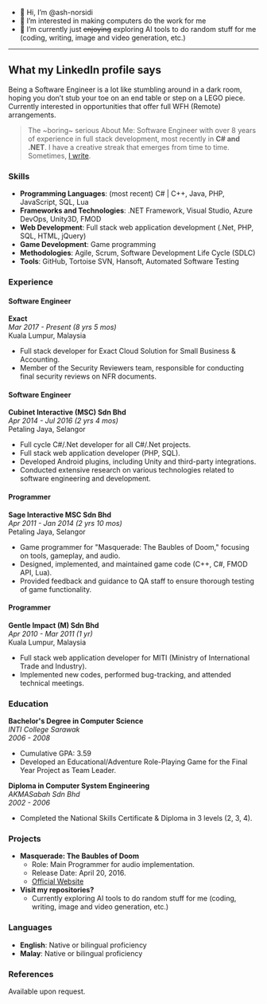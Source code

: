 - 👋 Hi, I’m @ash-norsidi
- 👀 I’m interested in making computers do the work for me
- 🌱 I’m currently just ~~enjoying~~ exploring AI tools to do random stuff for me (coding, writing, image and video generation, etc.)

---

## **What my LinkedIn profile says**
Being a Software Engineer is a lot like stumbling around in a dark room, hoping you don’t stub your toe on an end table or step on a LEGO piece. Currently interested in opportunities that offer full WFH (Remote) arrangements. 
> The ~boring~ serious About Me: Software Engineer with over 8 years of experience in full stack development, most recently in **C# and .NET**. I have a creative streak that emerges from time to time. Sometimes, [I write](https://medium.com/@ash.n/about).

### **Skills**
- **Programming Languages**: (most recent) C# | C++, Java, PHP, JavaScript, SQL, Lua
- **Frameworks and Technologies**: .NET Framework, Visual Studio, Azure DevOps, Unity3D, FMOD
- **Web Development**: Full stack web application development (.Net, PHP, SQL, HTML, jQuery)
- **Game Development**: Game programming
- **Methodologies**: Agile, Scrum, Software Development Life Cycle (SDLC)
- **Tools**: GitHub, Tortoise SVN, Hansoft, Automated Software Testing

### **Experience**

#### **Software Engineer**
**Exact**  
*Mar 2017 - Present (8 yrs 5 mos)*  
Kuala Lumpur, Malaysia  
- Full stack developer for Exact Cloud Solution for Small Business & Accounting.
- Member of the Security Reviewers team, responsible for conducting final security reviews on NFR documents.

#### **Software Engineer**
**Cubinet Interactive (MSC) Sdn Bhd**  
*Apr 2014 - Jul 2016 (2 yrs 4 mos)*  
Petaling Jaya, Selangor  
- Full cycle C#/.Net developer for all C#/.Net projects.
- Full stack web application developer (PHP, SQL).
- Developed Android plugins, including Unity and third-party integrations.
- Conducted extensive research on various technologies related to software engineering and development.

#### **Programmer**
**Sage Interactive MSC Sdn Bhd**  
*Apr 2011 - Jan 2014 (2 yrs 10 mos)*  
Petaling Jaya, Selangor  
- Game programmer for "Masquerade: The Baubles of Doom," focusing on tools, gameplay, and audio.
- Designed, implemented, and maintained game code (C++, C#, FMOD API, Lua).
- Provided feedback and guidance to QA staff to ensure thorough testing of game functionality.

#### **Programmer**
**Gentle Impact (M) Sdn Bhd**  
*Apr 2010 - Mar 2011 (1 yr)*  
Kuala Lumpur, Malaysia  
- Full stack web application developer for MITI (Ministry of International Trade and Industry).
- Implemented new codes, performed bug-tracking, and attended technical meetings.

### **Education**

**Bachelor's Degree in Computer Science**  
*INTI College Sarawak*  
*2006 - 2008*  
- Cumulative GPA: 3.59  
- Developed an Educational/Adventure Role-Playing Game for the Final Year Project as Team Leader.

**Diploma in Computer System Engineering**  
*AKMASabah Sdn Bhd*  
*2002 - 2006*  
- Completed the National Skills Certificate & Diploma in 3 levels (2, 3, 4).

### **Projects**
- **Masquerade: The Baubles of Doom**  
  - Role: Main Programmer for audio implementation.  
  - Release Date: April 20, 2016.  
  - [Official Website](http://www.masqueradegame.com)
- **Visit my repositories?**
  - Currently exploring AI tools to do random stuff for me (coding, writing, image and video generation, etc.)

### **Languages**
- **English**: Native or bilingual proficiency
- **Malay**: Native or bilingual proficiency

### **References**
Available upon request.

<!---
ash-norsidi/ash-norsidi is a ✨ special ✨ repository because its `README.md` (this file) appears on your GitHub profile.
You can click the Preview link to take a look at your changes.
--->
